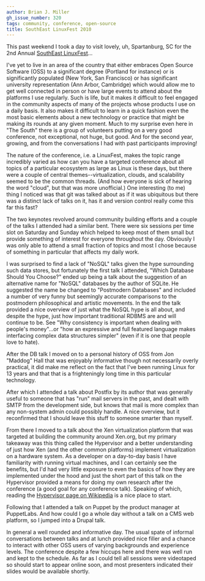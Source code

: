 ```yaml
---
author: Brian J. Miller
gh_issue_number: 320
tags: community, conference, open-source
title: SouthEast LinuxFest 2010
---
```


This past weekend I took a day to visit lovely, uh, Spartanburg, SC for the 2nd Annual [SouthEast LinuxFest](http://www.southeastlinuxfest.org/)...

I've yet to live in an area of the country that either embraces Open Source Software (OSS) to a significant degree (Portland for instance) or is significantly populated (New York, San Francisco) or has significant university representation (Ann Arbor, Cambridge) which would allow me to get well connected in person or have large events to attend about the platforms I use regularly. Such is life, but it makes it difficult to feel engaged in the community aspects of many of the projects whose products I use on a daily basis. It also makes it difficult to learn in a quick fashion even the most basic elements about a new technology or practice that might be making its rounds at any given moment. Much to my surprise even here in "The South" there is a group of volunteers putting on a very good conference, not exceptional, not huge, but good. And for the second year, growing, and from the conversations I had with past participants improving!

The nature of the conference, i.e. a LinuxFest, makes the topic range incredibly varied as how can you have a targeted conference about all topics of a particular ecosystem as large as Linux is these days, but there were a couple of central themes--virtualization, clouds, and scalability seemed to be the common threads. (And how everyone is sick of hearing the word "cloud", but that was more unofficial.) One interesting (to me) thing I noticed was that git was talked about as if it was ubiquitous but there was a distinct lack of talks on it, has it and version control really come this far this fast?

The two keynotes revolved around community building efforts and a couple of the talks I attended had a similar bent. There were six sessions per time slot on Saturday and Sunday which helped to keep most of them small but provide something of interest for everyone throughout the day. Obviously I was only able to attend a small fraction of topics and most I chose because of something in particular that affects my daily work.

I was surprised to find a lack of "NoSQL" talks given the hype surrounding such data stores, but fortunately the first talk I attended, "Which Database Should You Choose?" ended up being a talk about the suggestion of an alternative name for "NoSQL" databases by the author of SQLite. He suggested the name be changed to "Postmodern Databases" and included a number of very funny but seemingly accurate comparisons to the postmodern philosophical and artistic movements. In the end the talk provided a nice overview of just what the NoSQL hype is all about, and despite the hype, just how important traditional RDBMS are and will continue to be. See "Why consistency is important when dealing with people's money"...or "how an expressive and full featured language makes interfacing complex data structures simpler" (even if it is one that people love to hate).

After the DB talk I moved on to a personal history of OSS from Jon "Maddog" Hall that was enjoyably informative though not necessarily overly practical, it did make me reflect on the fact that I've been running Linux for 13 years and that that is a frighteningly long time in this particular technology.

After which I attended a talk about Postfix by its author that was generally useful to someone that has "run" mail servers in the past, and dealt with SMTP from the development side, but knows that mail is more complex than any non-system admin could possibly handle. A nice overview, but it reconfirmed that I should leave this stuff to someone smarter than myself.

From there I moved to a talk about the Xen virtualization platform that was targeted at building the community around Xen.org, but my primary takeaway was this thing called the Hypervisor and a better understanding of just how Xen (and the other common platforms) implement virtualization on a hardware system. As a developer on a day-to-day basis I have familiarity with running virtual machines, and I can certainly see the benefits, but I'd had very little exposure to even the basics of how they are implemented under the hood and just the short part of this talk on the Hypervisor provided a means for doing my own research after the conference (a good goal for any conference talk). Speaking of which, reading the [Hypervisor page on Wikipedia](http://en.wikipedia.org/wiki/Hypervisor) is a nice place to start.

Following that I attended a talk on Puppet by the product manager at PuppetLabs. And how could I go a whole day without a talk on a CMS web platform, so I jumped into a Drupal talk.

In general a well rounded and informative day. The usual spate of informal conversations between talks and at lunch provided nice filler and a chance to interact with other OSS users of varying backgrounds and experience levels. The conference despite a few hiccups here and there was well run and kept to the schedule. As far as I could tell all sessions were videotaped so should start to appear online soon, and most presenters indicated their slides would be available shortly.
